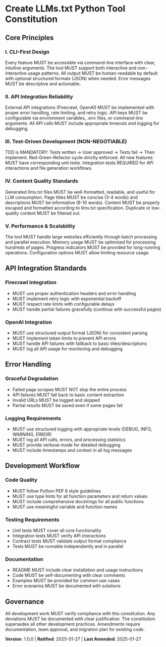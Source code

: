 <!--
Sync Impact Report:
Version change: 0.0.0 → 1.0.0
Modified principles: N/A (initial creation)
Added sections: Core Principles, API Integration Standards, Error Handling, Development Workflow
Removed sections: N/A
Templates requiring updates: ✅ plan-template.md, ✅ spec-template.md, ✅ tasks-template.md
Follow-up TODOs: None
-->

# Create LLMs.txt Python Tool Constitution

## Core Principles

### I. CLI-First Design
Every feature MUST be accessible via command-line interface with clear, intuitive arguments. The tool MUST support both interactive and non-interactive usage patterns. All output MUST be human-readable by default with optional structured formats (JSON) when needed. Error messages MUST be descriptive and actionable.

### II. API Integration Reliability
External API integrations (Firecrawl, OpenAI) MUST be implemented with proper error handling, rate limiting, and retry logic. API keys MUST be configurable via environment variables, .env files, or command-line arguments. All API calls MUST include appropriate timeouts and logging for debugging.

### III. Test-Driven Development (NON-NEGOTIABLE)
TDD is MANDATORY: Tests written → User approved → Tests fail → Then implement. Red-Green-Refactor cycle strictly enforced. All new features MUST have corresponding unit tests. Integration tests REQUIRED for API interactions and file generation workflows.

### IV. Content Quality Standards
Generated llms.txt files MUST be well-formatted, readable, and useful for LLM consumption. Page titles MUST be concise (3-4 words) and descriptions MUST be informative (9-10 words). Content MUST be properly escaped and formatted according to llms.txt specification. Duplicate or low-quality content MUST be filtered out.

### V. Performance & Scalability
The tool MUST handle large websites efficiently through batch processing and parallel execution. Memory usage MUST be optimized for processing hundreds of pages. Progress indicators MUST be provided for long-running operations. Configuration options MUST allow limiting resource usage.

## API Integration Standards

### Firecrawl Integration
- MUST use proper authentication headers and error handling
- MUST implement retry logic with exponential backoff
- MUST respect rate limits with configurable delays
- MUST handle partial failures gracefully (continue with successful pages)

### OpenAI Integration
- MUST use structured output format (JSON) for consistent parsing
- MUST implement token limits to prevent API errors
- MUST handle API failures with fallback to basic titles/descriptions
- MUST log all API usage for monitoring and debugging

## Error Handling

### Graceful Degradation
- Failed page scrapes MUST NOT stop the entire process
- API failures MUST fall back to basic content extraction
- Invalid URLs MUST be logged and skipped
- Partial results MUST be saved even if some pages fail

### Logging Requirements
- MUST use structured logging with appropriate levels (DEBUG, INFO, WARNING, ERROR)
- MUST log all API calls, errors, and processing statistics
- MUST provide verbose mode for detailed debugging
- MUST include timestamps and context in all log messages

## Development Workflow

### Code Quality
- MUST follow Python PEP 8 style guidelines
- MUST use type hints for all function parameters and return values
- MUST include comprehensive docstrings for all public functions
- MUST use meaningful variable and function names

### Testing Requirements
- Unit tests MUST cover all core functionality
- Integration tests MUST verify API interactions
- Contract tests MUST validate output format compliance
- Tests MUST be runnable independently and in parallel

### Documentation
- README MUST include clear installation and usage instructions
- Code MUST be self-documenting with clear comments
- Examples MUST be provided for common use cases
- Error scenarios MUST be documented with solutions

## Governance

All development work MUST verify compliance with this constitution. Any deviations MUST be documented with clear justification. The constitution supersedes all other development practices. Amendments require documentation, team approval, and migration plan for existing code.

**Version**: 1.0.0 | **Ratified**: 2025-01-27 | **Last Amended**: 2025-01-27